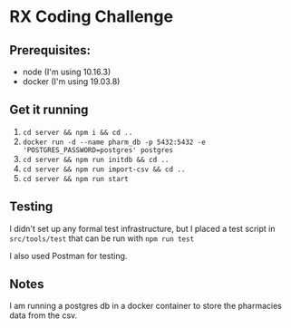 # RX Coding Challenge

## Prerequisites:

- node (I'm using 10.16.3)
- docker (I'm using 19.03.8)

## Get it running

1. `cd server && npm i && cd ..`
1. `docker run -d --name pharm_db -p 5432:5432 -e 'POSTGRES_PASSWORD=postgres' postgres`
1. `cd server && npm run initdb && cd ..`
1. `cd server && npm run import-csv && cd ..`
1. `cd server && npm run start`

## Testing

I didn't set up any formal test infrastructure, but I placed a test script in `src/tools/test` that can be run with `npm run test`

I also used Postman for testing.

## Notes

I am running a postgres db in a docker container to store the pharmacies data from the csv.
